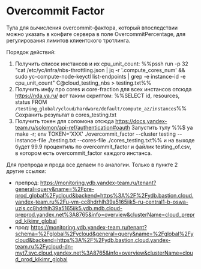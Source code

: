 # Overcommit Factor

Тула для вычисления overcommit-фактора, который впоследствии можно указать в конфиге сервера в поле OvercommitPercentage, для регулирования лимитов клиентского тротлинга.

Порядок действий:
1) Получить список инстансов и их cpu_unit_count:
%%pssh run -p 32 "cat /etc/yc/infra/nbs-throttling.json | jq -r '.compute_cores_num' && sudo yc-compute-node-keyctl list-endpoints | grep -e instance-id -e cpu_unit_count" C@cloud_testing_nbs > testing.txt%%
2) Получить инфу про cores и core-fraction для всех инстансов отсюда https://nda.ya.ru/ вот таким скриптом:
%%SELECT id, resources, status
FROM `/testing_global/ycloud/hardware/default/compute_az/instances`%%
Сохранить результат в cores_testing.txt
3) Получить токен для соломона отсюда https://docs.yandex-team.ru/solomon/api-ref/authentication#oauth
Запустить тулу %%$ ya make -r; env TOKEN='XXX' ./overcommit_factor --cluster testing --instance-file ./testing.txt --cores-file ./cores_testing.txt%% и на выходе будет 99.9 процентиль по overcommit_factor и файлик testing_of.csv, в котором есть overcommit_factor каждого инстанса.

Для препрода и прода все делаем по аналогии. Только в пункте 2 другие ссылки:
- препрод: https://monitoring.ydb.yandex-team.ru/tenant?general=query&name=%2Fpre-prod_global%2Fycloud&backend=https%3A%2F%2Fydb.bastion.cloud.yandex-team.ru%2Fu-vm-cc8hdrhlh39a5165ijk5-ru-central1-b-oswa-uzis.cc8hdrhlh39a5165ijk5.ydb.mdb.cloud-preprod.yandex.net%3A8765&info=overview&clusterName=cloud_preprod_kikimr_global
- прод: https://monitoring.ydb.yandex-team.ru/tenant?schema=%2Fglobal%2Fycloud&general=query&name=%2Fglobal%2Fycloud&backend=https%3A%2F%2Fydb.bastion.cloud.yandex-team.ru%2Fycloud-dn-myt7.svc.cloud.yandex.net%3A8765&info=overview&clusterName=cloud_prod_kikimr_global
